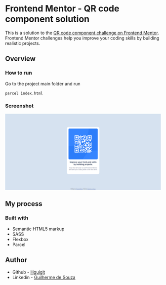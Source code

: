 # Frontend Mentor - QR code component solution

This is a solution to the [QR code component challenge on Frontend Mentor](https://www.frontendmentor.io/challenges/qr-code-component-iux_sIO_H). Frontend Mentor challenges help you improve your coding skills by building realistic projects. 



## Overview

### How to run

Go to the project main folder and run

```
parcel index.html
```

### Screenshot

![](./images/screenshot.png)



## My process

### Built with

- Semantic HTML5 markup
- SASS
- Flexbox
- Parcel


## Author

- Github - [Hguigit](https://github.com/HGuigit)
- Linkedin - [Guilherme de Souza](https://www.linkedin.com/in/guilherme-souza-hg/)


